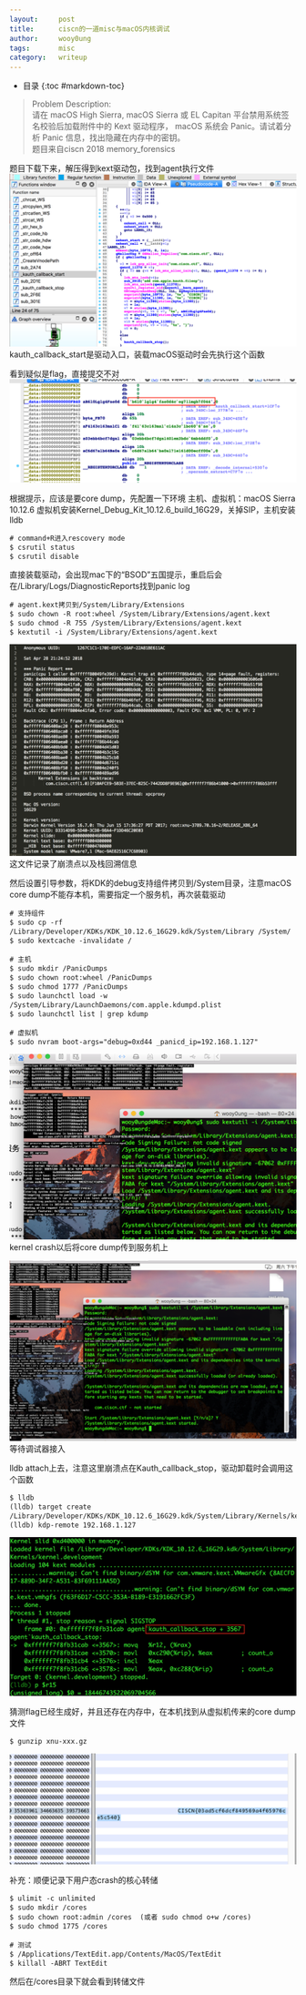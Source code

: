 ```yaml
---
layout:     post
title:      ciscn的一道misc与macOS内核调试
author:     wooy0ung
tags: 		misc
category:	writeup
---
```


- 目录
{:toc #markdown-toc}

>Problem Description:  
>请在 macOS High Sierra, macOS Sierra 或 EL Capitan 平台禁用系统签名校验后加载附件中的 Kext 驱动程序，
>macOS 系统会 Panic。请试着分析 Panic 信息，找出隐藏在内存中的密钥。  
>题目来自ciscn 2018 memory_forensics  
<!-- more -->


题目下载下来，解压得到kext驱动包，找到agent执行文件
![](/assets/img/writeup/2018-05-01-ciscn-2018-memory-forensics/0x001.png)
kauth_callback_start是驱动入口，装载macOS驱动时会先执行这个函数

看到疑似是flag，直接提交不对
![](/assets/img/writeup/2018-05-01-ciscn-2018-memory-forensics/0x002.png)

根据提示，应该是要core dump，先配置一下环境
主机、虚拟机：macOS Sierra 10.12.6
虚拟机安装Kernel_Debug_Kit_10.12.6_build_16G29，关掉SIP，主机安装lldb

```
# command+R进入rescovery mode 
$ csrutil status
$ csrutil disable
```


直接装载驱动，会出现mac下的“BSOD”五国提示，重启后会在/Library/Logs/DiagnosticReports找到panic log
```
# agent.kext拷贝到/System/Library/Extensions
$ sudo chown -R root:wheel /System/Library/Extensions/agent.kext
$ sudo chmod -R 755 /System/Library/Extensions/agent.kext
$ kextutil -i /System/Library/Extensions/agent.kext
```
![](/assets/img/writeup/2018-05-01-ciscn-2018-memory-forensics/0x003.png)
这文件记录了崩溃点以及栈回溯信息

然后设置引导参数，将KDK的debug支持组件拷贝到/System目录，注意macOS core dump不能存本机，需要指定一个服务机，再次装载驱动
```
# 支持组件
$ sudo cp -rf /Library/Developer/KDKs/KDK_10.12.6_16G29.kdk/System/Library /System/
$ sudo kextcache -invalidate /

# 主机
$ sudo mkdir /PanicDumps
$ sudo chown root:wheel /PanicDumps
$ sudo chmod 1777 /PanicDumps
$ sudo launchctl load -w /System/Library/LaunchDaemons/com.apple.kdumpd.plist
$ sudo launchctl list | grep kdump

# 虚拟机
$ sudo nvram boot-args="debug=0xd44 _panicd_ip=192.168.1.127"
```
![](/assets/img/writeup/2018-05-01-ciscn-2018-memory-forensics/0x004.png)
kernel crash以后将core dump传到服务机上

![](/assets/img/writeup/2018-05-01-ciscn-2018-memory-forensics/0x005.png)
等待调试器接入

lldb attach上去，注意这里崩溃点在Kauth_callback_stop，驱动卸载时会调用这个函数
```
$ lldb
(lldb) target create /Library/Developer/KDKs/KDK_10.12.6_16G29.kdk/System/Library/Kernels/kernel.development
(lldb) kdp-remote 192.168.1.127
```
![](/assets/img/writeup/2018-05-01-ciscn-2018-memory-forensics/0x006.png)

猜测flag已经生成好，并且还存在内存中，在本机找到从虚拟机传来的core dump文件
```
$ gunzip xnu-xxx.gz
```
![](/assets/img/writeup/2018-05-01-ciscn-2018-memory-forensics/0x007.png)

补充：顺便记录下用户态crash的核心转储

```
$ ulimit -c unlimited
$ sudo mkdir /cores
$ sudo chown root:admin /cores	(或者 sudo chmod o+w /cores)
$ sudo chmod 1775 /cores

# 测试
$ /Applications/TextEdit.app/Contents/MacOS/TextEdit
$ killall -ABRT TextEdit
```
然后在/cores目录下就会看到转储文件